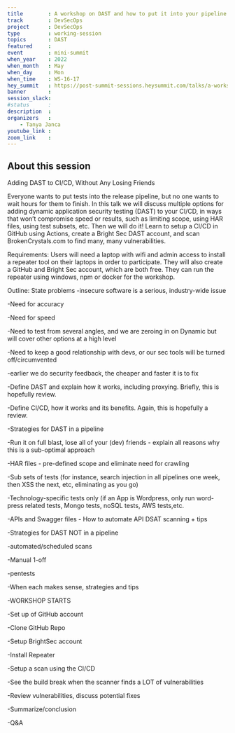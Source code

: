 ```yaml
---
title        : A workshop on DAST and how to put it into your pipeline
track        : DevSecOps
project      : DevSecOps
type         : working-session
topics       : DAST
featured     :
event        : mini-summit
when_year    : 2022
when_month   : May
when_day     : Mon
when_time    : WS-16-17
hey_summit   : https://post-summit-sessions.heysummit.com/talks/a-workshop-on-dast-and-how-to-put-it-into-your-pipeline/
banner       : 
session_slack:
#status      : 
description  :
organizers   :
    - Tanya Janca        
youtube_link : 
zoom_link    : 
---
```


## About this session
Adding DAST to CI/CD, Without Any Losing Friends

Everyone wants to put tests into the release pipeline, but no one wants to wait hours for them to finish. In this talk we will discuss multiple options for adding dynamic application security testing (DAST) to your CI/CD, in ways that won’t compromise speed or results, such as limiting scope, using HAR files, using test subsets, etc. Then we will do it! Learn to setup a CI/CD in GitHub using Actions, create a Bright Sec DAST account, and scan BrokenCrystals.com to find many, many vulnerabilities.  

Requirements: Users will need a laptop with wifi and admin access to install a repeater tool on their laptops in order to participate. They will also create a GitHub and Bright Sec account, which are both free. They can run the repeater using windows, npm or docker for the workshop. 


Outline:
State problems
-insecure software is a serious, industry-wide issue

-Need for accuracy

-Need for speed

-Need to test from several angles, and we are zeroing in on Dynamic but will cover other options at a high level

-Need to keep a good relationship with devs, or our sec tools will be turned off/circumvented

-earlier we do security feedback, the cheaper and faster it is to fix

-Define DAST and explain how it works, including proxying. Briefly, this is hopefully review.

-Define CI/CD, how it works and its benefits. Again, this is hopefully a review.

-Strategies for DAST in a pipeline

-Run it on full blast, lose all of your (dev) friends - explain all reasons why this is a sub-optimal approach

-HAR files - pre-defined scope and eliminate need for crawling

-Sub sets of tests (for instance, search injection in all pipelines one week, then XSS the next, etc, eliminating as you go)

-Technology-specific tests only (if an App is Wordpress, only run word-press related tests, Mongo tests, noSQL tests, AWS tests,etc. 

-APIs and Swagger files - How to automate API DSAT scanning + tips

-Strategies for DAST NOT in a pipeline

-automated/scheduled scans

-Manual 1-off

-pentests

-When each makes sense, strategies and tips

-WORKSHOP STARTS

-Set up of GitHub account

-Clone GitHub Repo

-Setup BrightSec account

-Install Repeater

-Setup a scan using the CI/CD

-See the build break when the scanner finds a LOT of vulnerabilities

-Review vulnerabilities, discuss potential fixes

-Summarize/conclusion

-Q&A
	
